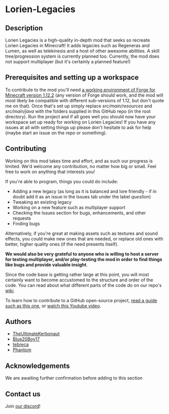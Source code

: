 # Lorien-Legacies

## Description
Lorien Legacies is a high-quality in-depth mod that seeks so recreate Lorien Legacies in Minecraft! It adds legacies such as Regeneras and Lumen, as well as telekinesis and a host of other awesome abilities. A skill tree/progression system is currently planned too. Currently, the mod does not support multiplayer (but it's certainly a planned feature!)

## Prerequisites and setting up a workspace
To contribute to the mod you'll need [a working environment of Forge for Minecraft version 1.12.2](https://www.youtube.com/watch?v=rmWBP5ifDlw) (any version of Forge should work, and the mod will most likely be compatible with different sub-versions of 1.12, but don't quote me on that). Once that's set up simply replace *src/main/resources* and *src/main/java* with the folders supplied in this GitHub repo (in the root directory). Run the project and if all goes well you should now have your workspace set up ready for working on Lorien Legacies! If you have any issues at all with setting things up please don't hesitate to ask for help (maybe start an issue on the repo or something).

## Contributing
Working on this mod takes time and effort, and as such our progress is limited. We'd welcome any contribution, no matter how big or small. Feel free to work on anything that interests you!

If you're able to program, things you could do include:
* Adding a new legacy (as long as it is balanced and lore friendly - if in doubt add it as an issue in the Issues tab under the label *question*)
* Tweaking an existing legacy
* Working on a new feature such as multiplayer support
* Checking the Issues section for bugs, enhancements, and other requests
* Finding bugs

Alternatively, if you're great at making assets such as textures and sound effects, you could make new ones that are needed, or replace old ones with better, higher quality ones (if the need presents itself). 

**We would also be very grateful to anyone who is willing to host a server for testing multiplayer, and/or play-testing the mod in order to find things like bugs and provide valuable insight**.

Since the code base is getting rather large at this point, you will most certainly want to become accustomed to the structure and order of the code. You can read about what different parts of the code do on our repo's [wiki](https://github.com/TheUltimateKerbonaut/Lorien-Legacies/wiki).

To learn how to contribute to a GitHub open-source project, [read a guide such as this one](https://akrabat.com/the-beginners-guide-to-contributing-to-a-github-project/), or [watch this Youtube video](https://www.youtube.com/watch?v=yr6IzOGoMsQ).

## Authors
* [TheUltimateKerbonaut](https://github.com/TheUltimateKerbonaut)
* [Blue20Boy17](https://github.com/Blue20Boy17)
* [tebreca](https://github.com/Tebreca)
* [Phantom](https://github.com/PhantomTheDev)

## Acknowledgements
We are awaiting further confirmation before adding to this section

## Contact us
Join [our discord](https://discord.gg/WU9qM39)!
